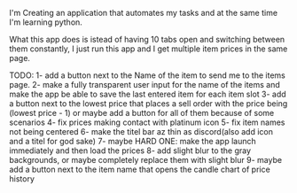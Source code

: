 I'm Creating an application that automates my tasks and at the same time I'm learning python. 

What this app does is istead of having 10 tabs open and switching between them constantly, I just run this app and I get multiple item prices in the same page.

TODO:
1- add a button next to the Name of the item to send me to the items page.
2- make a fully transparent user input for the name of the items and make the app be able to save the last entered item for each item slot
3- add a button next to the lowest price that places a sell order with the price being (lowest price - 1) or maybe add a button for all of them because of some scenarios
4- fix prices making contact with platinum icon
5- fix item names not being centered
6- make the titel bar az thin as discord(also add icon and a titel for god sake)
7- maybe HARD ONE: make the app launch immediately and then load the prices
8- add slight blur to the gray backgrounds, or maybe completely replace them with slight blur
9- maybe add a button next to the item name that opens the candle chart of price history
